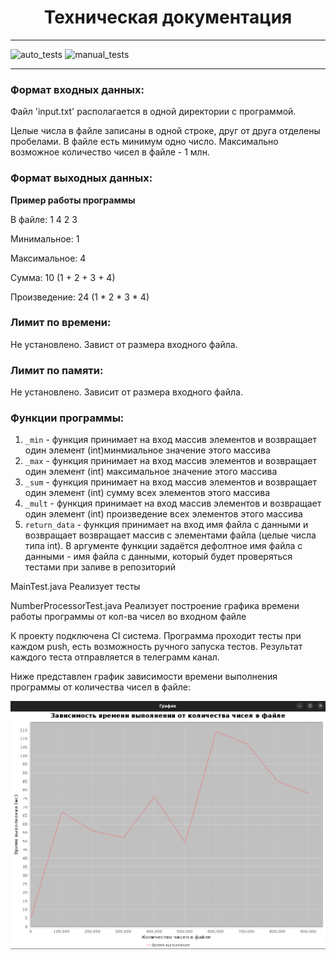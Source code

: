 <h1 align="center"> Техническая документация </h1>
    <hr>

![auto_tests](https://github.com/sdarlin/Sadykova_TZ2/actions/workflows/test.yml/badge.svg)
![manual_tests](https://github.com/sdarlin/Sadykova_TZ2/actions/workflows/tests_by_hand.yml/badge.svg)
 <hr>
    <h3> Формат входных данных:</h3>
        <p> Файл 'input.txt' располагается в одной директории с программой. </p>
        <p> Целые числа в файле записаны в одной строке, друг от друга отделены пробелами. 
            В файле есть минимум одно число. Максимально возможное количество чисел в файле - 1 млн. </p>
    <h3> Формат выходных данных:</h3>
        <p> <b> Пример работы программы </b> </p>  
        <p> В файле: 1 4 2 3 </p>
        <p> Минимальное: 1 </p>
        <p> Максимальное: 4 </p>
        <p> Сумма: 10 (1 + 2 + 3 + 4) </p>
        <p> Произведение: 24 (1 * 2 * 3 * 4) </p>
    <h3> Лимит по времени:</h3>
        <p> Не установлено. Завист от размера входного файла.</p>
    <h3> Лимит по памяти:</h3>
        <p> Не установлено. Зависит от размера входного файла.</p>
    <h3> Функции программы: </h3>


1. `_min` - функция принимает на вход массив элементов и возвращает один элемент (int)минмиальное значение этого массива
2. `_max` - функция принимает на вход массив элементов и возвращает один элемент (int) максимальное значение этого массива
3. `_sum` - функция принимает на вход массив элементов и возвращает один элемент (int) сумму всех элементов этого массива 
4. `_mult` - функция принимает на вход массив элементов и возвращает один элемент (int) произведение всех элементов этого массива
5. `return_data` - функция принимает на вход имя файла с данными и возвращает возвращает массив с элементами файла (целые числа типа int). В аргументе функции задаётся дефолтное имя файла с данными - имя файла с данными, который будет проверяться тестами при заливе в репозиторий

<p>MainTest.java Реализует тесты</p>
<p>NumberProcessorTest.java Реализует построение графика времени работы программы от кол-ва чисел во входном файле</p>

<p>К проекту подключена CI система. Программа проходит тесты при каждом push, есть возможность
ручного запуска тестов. Результат каждого теста отправляется в телеграмм канал.</p>
<p>Ниже представлен график зависимости времени выполнения программы от количества чисел в файле:</p>

![](image.png)

